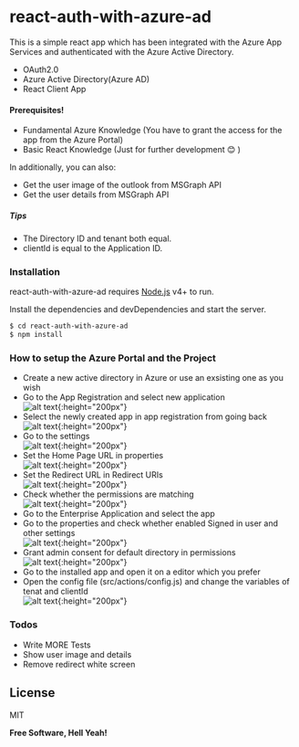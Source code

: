 # react-auth-with-azure-ad

This is a simple react app which has been integrated with the Azure App Services and authenticated with the Azure Active Directory.

  - OAuth2.0
  - Azure Active Directory(Azure AD)
  - React Client App

#### Prerequisites!

  - Fundamental Azure Knowledge (You have to grant the access for the app from the Azure Portal)
  - Basic React Knowledge (Just for further development 😊 )

In additionally, you can also:
  - Get the user image of the outlook from MSGraph API
  - Get the user details from MSGraph API

##### Tips
  - The Directory ID and tenant both equal.
  - clientId is equal to the Application ID.

### Installation

react-auth-with-azure-ad requires [Node.js](https://nodejs.org/) v4+ to run.

Install the dependencies and devDependencies and start the server.

```sh
$ cd react-auth-with-azure-ad
$ npm install
```

### How to setup the Azure Portal and the Project
  - Create a new active directory in Azure or use an exsisting one as you wish
  - Go to the App Registration and select new application <br/>
  ![alt text](https://github.com/dushanrandika/react-auth-with-azure-ad/blob/master/readmeImages/app%20registaration.PNG?raw=true){:height="200px"}
  - Select the newly created app in app registration from going back<br/>
   ![alt text](https://github.com/dushanrandika/react-auth-with-azure-ad/blob/master/readmeImages/SelectApp.PNG?raw=true){:height="200px"}
  - Go to the settings<br/>
     ![alt text](https://github.com/dushanrandika/react-auth-with-azure-ad/blob/master/readmeImages/InkedSetting_LI.jpg?raw=true){:height="200px"}
  - Set the Home Page URL in properties<br/>
       ![alt text](https://github.com/dushanrandika/react-auth-with-azure-ad/blob/master/readmeImages/HomePageUrl.PNG?raw=true){:height="200px"}
  - Set the Redirect URL in Redirect URIs<br/>
  ![alt text](https://github.com/dushanrandika/react-auth-with-azure-ad/blob/master/readmeImages/RedirectUrl.PNG?raw=true){:height="200px"}
  - Check whether the permissions are matching<br/> 
  ![alt text](https://github.com/dushanrandika/react-auth-with-azure-ad/blob/master/readmeImages/Permissions.PNG?raw=true){:height="200px"}
  - Go to the Enterprise Application and select the app
  - Go to the properties and check whether enabled Signed in user and other settings<br/>
  ![alt text](https://github.com/dushanrandika/react-auth-with-azure-ad/blob/master/readmeImages/EnterpriseAppSettings.PNG?raw=true){:height="200px"}
  - Grant admin consent for default directory in permissions<br/>
    ![alt text](https://github.com/dushanrandika/react-auth-with-azure-ad/blob/master/readmeImages/RequiredPermissionsEnsureInEnterpriseApp.PNG?raw=true){:height="200px"}
  - Go to the installed app and open it on a editor which you prefer
  - Open the config file (src/actions/config.js) and change the variables of tenat and clientId<br/>
    ![alt text](https://github.com/dushanrandika/react-auth-with-azure-ad/blob/master/readmeImages/InkedChangeTheCode_LI.jpg?raw=true){:height="200px"}

### Todos

 - Write MORE Tests
 - Show user image and details
 - Remove redirect white screen

License
----

MIT


**Free Software, Hell Yeah!**

